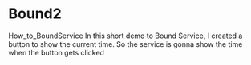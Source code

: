 # Bound2
How_to_BoundService
In this short demo to Bound Service, I created a button to show the current time. So the service is gonna show the time when the button
gets clicked
